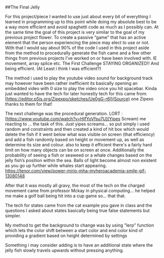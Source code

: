 ##The Final Jelly

For this project/piece I wanted to use just about every bit of everything I learned in programming up to this point while doing my absolute best to be a way more efficient and avoid spaghetti code as much as I possibly can. At the same time the goal of this project is very similar to the goal of my previous project flower. To create a passive “game” that has an active element that the person experiencing the piece may elect to use or not. 
With that I would say about 90% of the code I used in this project aside from the method to procedurally generate the fish came and a few other things from previous projects I’ve worked on or have been involved with. IE movement, array splice etc. The First Challenge STAYING ORGANIZED!! And being efficient. (At Least i think I was efficient?)



The method i used to play the youtube video sound for background track may however have been rather inefficient its basically opening an embedded video with 0 size to play the video once you hit spacebar. Kinda just wanted to have the tech for later honestly tech for this came from: [https://editor.p5js.org/Zipexpo/sketches/Ue0gG-r6l](Source) one Zipexo thanks to them for that!

The next challenge was the procedural generation. LORT : [https://www.youtube.com/watch?v=HIfYoVfsu7U](Yipes Scream) me reacting to … the task of this. Just yipes screams… so put simply i used random and constraints and then created a kind of hit box which would delete the fish if it went below what was visible on screen (that efficiency) and add a fish randomly based on height or movement up, as well as determine its size and colour. also to keep it efficient there's a fairly hard limit on how many objects can be on screen at once. Additionally the probability of seeing a fish or seaweed or a whale changes based on the jelly fish’s  position within the sea. Balls of light become almost non existent as you go up further while whales start appearing. 
https://tenor.com/view/power-mirio-mha-myheroacademia-smile-gif-13080148 

After that it was mostly all gravy, the most of the tech on the charged movement came from professor Mckay in physical computing... he helped me make a golf ball being hit into a cup game so... that that.

The tech for states came from the cat example you gave in class and the questions I asked about states basically being true false statements but simpler. 

My method to get the background to change was by using "lerp" function which lets the color shift between a start color and end color kind of providing a gradient based on height determined by settings

Something i may consider adding is to have an additional state where the jelly fish slowly travels upwards without pressing anything.

